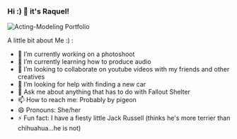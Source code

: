 ### Hi :) 👋 it's Raquel!
![Acting-Modeling Portfolio](https://user-images.githubusercontent.com/90295639/146756285-8b540c08-d20c-4d98-8064-170c635c94ff.JPEG)

A little bit about Me :) :

- 🔭 I’m currently working on a photoshoot
- 🌱 I’m currently learning how to produce audio
- 👯 I’m looking to collaborate on youtube videos with my friends and other creatives
- 🤔 I’m looking for help with finding a new car
- 💬 Ask me about anything that has to do with Fallout Shelter
- 📫 How to reach me: Probably by pigeon
- 😄 Pronouns: She/her
- ⚡ Fun fact: I have a fiesty little Jack Russell (thinks he's more terrier than chihuahua...he is not)
